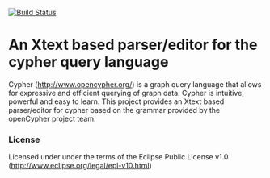 [![Build Status](https://travis-ci.org/slizaa/slizaa-opencypher-xtext.svg?branch=master)](https://travis-ci.org/slizaa/slizaa-opencypher-xtext)

# An Xtext based parser/editor for the cypher query language

Cypher (http://www.opencypher.org/) is a graph query language that allows for expressive and efficient querying of graph data. Cypher is intuitive, powerful and easy to learn. This project provides an Xtext based parser/editor for cypher based on the grammar provided by the openCypher project team.

### License
Licensed under under the terms of the Eclipse Public License v1.0 (http://www.eclipse.org/legal/epl-v10.html)

